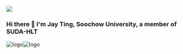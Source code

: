 ![](https://komarev.com/ghpvc/?username=TingFree)
### Hi there 👋 I'm Jay Ting, Soochow University, a member of SUDA-HLT

<img src="https://github-readme-stats.vercel.app/api?username=TingFree&hide=issues&show_icons=true" alt="logo" align="left" style="margin: auto; margin-bottom: 20px;"/>

<img src="https://github-readme-stats.vercel.app/api/pin/?username=TingFree&repo=NLPer-Arsenal" alt="logo" align="left" style="margin: auto; margin-bottom: 20px;"/>
